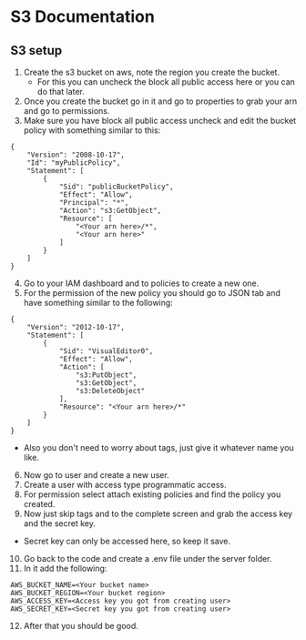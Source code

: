 # S3 Documentation
## S3 setup
1. Create the s3 bucket on aws, note the region you create the bucket.
    - For this you can uncheck the block all public access here or you can do that later.
2. Once you create the bucket go in it and go to properties to grab your arn and go to permissions.
3. Make sure you have block all public access uncheck and edit the bucket policy with something similar to this:
```
{
    "Version": "2008-10-17",
    "Id": "myPublicPolicy",
    "Statement": [
        {
            "Sid": "publicBucketPolicy",
            "Effect": "Allow",
            "Principal": "*",
            "Action": "s3:GetObject",
            "Resource": [
                "<Your arn here>/*",
                "<Your arn here>"
            ]
        }
    ]
}
```
4. Go to your IAM dashboard and to policies to create a new one.
5. For the permission of the new policy you should go to JSON tab and have something similar to the following:
```
{
    "Version": "2012-10-17",
    "Statement": [
        {
            "Sid": "VisualEditor0",
            "Effect": "Allow",
            "Action": [
                "s3:PutObject",
                "s3:GetObject",
                "s3:DeleteObject"
            ],
            "Resource": "<Your arn here>/*"
        }
    ]
}
```
- Also you don't need to worry about tags, just give it whatever name you like.
6. Now go to user and create a new user.
7. Create a user with access type programmatic access.
8. For permission select attach existing policies and find the policy you created.
9. Now just skip tags and to the complete screen and grab the access key and the secret key.
  - Secret key can only be accessed here, so keep it save.
10. Go back to the code and create a .env file under the server folder.
11. In it add the following:
```
AWS_BUCKET_NAME=<Your bucket name>
AWS_BUCKET_REGION=<Your bucket region>
AWS_ACCESS_KEY=<Access key you got from creating user>
AWS_SECRET_KEY=<Secret key you got from creating user>
```
12. After that you should be good.